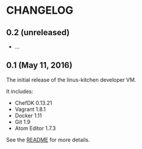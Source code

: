 # CHANGELOG

## 0.2 (unreleased)

 * ...

## 0.1 (May 11, 2016)

The initial release of the linus-kitchen developer VM.

It includes:

 * ChefDK 0.13.21
 * Vagrant 1.8.1
 * Docker 1.11
 * Git 1.9
 * Atom Editor 1.7.3

See the [README](https://github.com/tknerr/linus-kitchen/blob/master/README.md) for more details.
